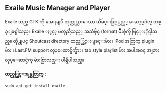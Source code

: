 ## Exaile Music Manager and Player

Exaile သည္ GTK ကို အေျချပဳ ထုတ္လုပ္ထားေသာ သီခ်င္းဖြင့္သည့္ ေဆာ့ဖ္ဝဲလ္ တစ္ခုျဖစ္ပါသည္။ Exaile ႏွင့္ မတူညီသည့္ အသံဖိုင္ (format) မ်ိဳးစုံကို ဖြင့္ႏိုင္ပါသည္။ ထို႕ျပင္ Shoutcast directory ထည့္သြင္းျခင္းမ်ား ၊ iPod အတြက္ plugin မ်ား ၊  Last.FM support လုပ္ေဆာင္ခ်က္မ်ား ၊ tab style playlist မ်ား အပါအဝင္ အျခား လုပ္ေဆာင္ခ်က္ မ်ားစြာလည္း ပါရွိပါသည္။ 

**ထည့္သြင္းရန္အတြက္ :**

	sudo apt-get install exaile
